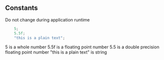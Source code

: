 ## Constants

Do not change during application runtime

```csharp
	5;
	5.5f;
	"this is a plain text";
```

5 is a whole number
5.5f is a floating point number
5.5 is a double precision floating point number
"this is a plain text" is string
